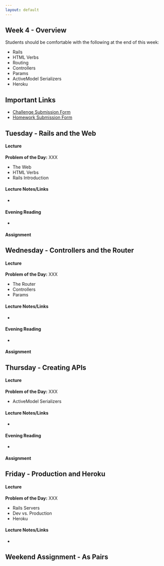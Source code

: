 ```yaml
---
layout: default
---
```


## Week 4 - Overview

Students should be comfortable with the following at the end of this week:

* Rails
* HTML Verbs
* Routing
* Controllers
* Params
* ActiveModel Serializers
* Heroku


## Important Links

* [Challenge Submission Form](http://goo.gl/forms/OzzXZL6iEF)
* [Homework Submission Form](http://goo.gl/forms/o9so3mi9Sd)


## Tuesday - Rails and the Web

#### Lecture

**Problem of the Day:** XXX

* The Web
* HTML Verbs
* Rails Introduction

#### Lecture Notes/Links

*

#### Evening Reading

*

#### Assignment




## Wednesday - Controllers and the Router

#### Lecture

**Problem of the Day:** XXX

* The Router
* Controllers
* Params

#### Lecture Notes/Links

*

#### Evening Reading

*

#### Assignment




## Thursday - Creating APIs

#### Lecture

**Problem of the Day:** XXX

* ActiveModel Serializers

#### Lecture Notes/Links

*

#### Evening Reading

*

#### Assignment




## Friday - Production and Heroku

#### Lecture

**Problem of the Day:** XXX

* Rails Servers
* Dev vs. Production
* Heroku

#### Lecture Notes/Links

*


## Weekend Assignment - As Pairs
